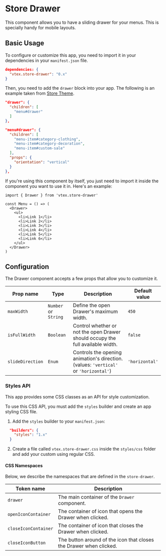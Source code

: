 # Store Drawer

This component allows you to have a sliding drawer for your menus. This is specially handy for mobile layouts.

## Basic Usage

To configure or customize this app, you need to import it in your dependencies in your `manifest.json` file.

```json
dependencies: {
  "vtex.store-drawer": "0.x"
}
```

Then, you need to add the `drawer` block into your app. The following is an example taken from [Store Theme](https://github.com/vtex-apps/store-theme).

```json
"drawer": {
  "children": [
    "menu#drawer"
  ]
},

"menu#drawer": {
  "children": [
    "menu-item#category-clothing",
    "menu-item#category-decoration",
    "menu-item#custom-sale"
  ],
  "props": {
    "orientation": "vertical"
  }
},
```

If you're using this component by itself, you just need to import it inside the component you want to use it in. Here's an example:

```tsx
import { Drawer } from 'vtex.store-drawer'

const Menu = () => (
  <Drawer>
    <ul>
      <li>Link 1</li>
      <li>Link 2</li>
      <li>Link 3</li>
      <li>Link 4</li>
      <li>Link 5</li>
      <li>Link 6</li>
    </ul>
  </Drawer>
)
```

## Configuration

The Drawer component accepts a few props that allow you to customize it.

| Prop name        | Type                 | Description                                                                          | Default value  |
| ---------------- | -------------------- | ------------------------------------------------------------------------------------ | -------------- |
| `maxWidth`       | `Number` or `String` | Define the open Drawer's maximum width.                                              | `450`          |
| `isFullWidth`    | `Boolean`            | Control whether or not the open Drawer should occupy the full available width.       | `false`        |
| `slideDirection` | `Enum`               | Controls the opening animation's direction. (values: `'vertical'` or `'horizontal'`) | `'horizontal'` |

### Styles API

This app provides some CSS classes as an API for style customization.

To use this CSS API, you must add the `styles` builder and create an app styling CSS file.

1. Add the `styles` builder to your `manifest.json`:

```json
  "builders": {
    "styles": "1.x"
  }
```

2. Create a file called `vtex.store-drawer.css` inside the `styles/css` folder and add your custom using regular CSS.

#### CSS Namespaces

Below, we describe the namespaces that are defined in the `store-drawer`.

| Token name           | Description                                                        |
| -------------------- | ------------------------------------------------------------------ |
| `drawer`             | The main container of the `Drawer` component.                      |
| `openIconContainer`  | The container of icon that opens the Drawer when clicked.          |
| `closeIconContainer` | The container of icon that closes the Drawer when clicked.         |
| `closeIconButton`    | The button around of the icon that closes the Drawer when clicked. |
